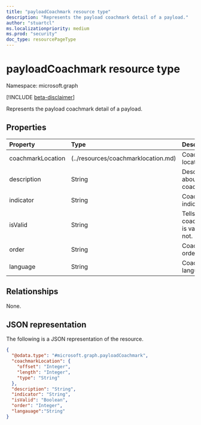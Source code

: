 ```yaml
---
title: "payloadCoachmark resource type"
description: "Represents the payload coachmark detail of a payload."
author: "stuartcl"
ms.localizationpriority: medium
ms.prod: "security"
doc_type: resourcePageType
---
```


# payloadCoachmark resource type

Namespace: microsoft.graph

[!INCLUDE [beta-disclaimer](../../includes/beta-disclaimer.md)]

Represents the payload coachmark detail of a payload.

## Properties
|Property|Type|Description|
|:---|:---|:---|
|coachmarkLocation|(../resources/coachmarklocation.md)|Coachmark location.|
|description|String|Description about the coachmark.|
|indicator|String|Coachmark indicator.|
|isValid|String|Tells if the coachmark is valid or not.|
|order|String|Coachmark order.|
|language|String|Coachmark language.|

## Relationships
None.


## JSON representation
The following is a JSON representation of the resource.
<!-- {
  "blockType": "resource",
  "@odata.type": "microsoft.graph.payloadCoachmark"
}
-->
``` json
{
  "@odata.type": "#microsoft.graph.payloadCoachmark",
  "coachmarkLocation": {
    "offset": "Integer",
    "length": "Integer",
    "type": "String"
  },
  "description": "String",
  "indicator": "String",
  "isValid": "Boolean",
  "order": "Integer",
  "langauage":"String"
}
```

